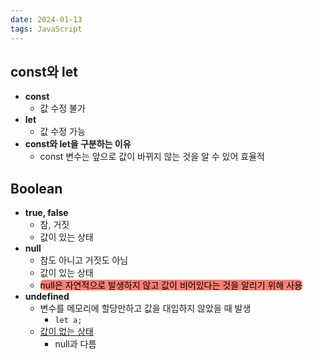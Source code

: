 ```yaml
---
date: 2024-01-13
tags: JavaScript
---
```


## const와 let

- **const**
	- 값 수정 불가
- **let**
	- 값 수정 가능
- **const와 let을 구분하는 이유**
	- const 변수는 앞으로 값이 바뀌지 않는 것을 알 수 있어 효율적



## Boolean

- **true, false**
	- 참, 거짓
	- 값이 있는 상태
- **null**
	- 참도 아니고 거짓도 아님
	- 값이 있는 상태
	- <span style="border-radius: 5px; color: black; background-color: salmon">null은 자연적으로 발생하지 않고 값이 비어있다는 것을 알리기 위해 사용</span>
- **undefined**
	- 변수를 메모리에 할당만하고 값을 대입하지 않았을 때 발생
		- `let a;`
	- <u>값이 없는 상태</u>
		- null과 다름